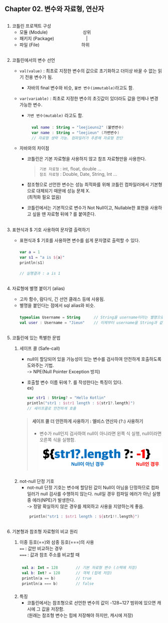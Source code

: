 
## Chapter 02. 변수와 자료형, 연산자

##

1. 코틀린 프로젝트 구성
    * 모듈 (Module)　　　　　　　　상위
    * 패키지 (Package)　　　　　　　&#160;|
    * 파일 (File)　　　　　　　　　&#160; 하위
   
##

2. 코틀린에서의 변수 선언
    - `val(value)` : 최초로 지정한 변수의 값으로 초기화하고 더이상 바꿀 수 없는 읽기 전용 변수가 됨.
        - 자바의 final 변수와 비슷, `불변 변수(immutable)`라고도 함.
    - `var(variable)` : 최초로 지정한 변수의 초깃값이 있더라도 값을 언제나 변경 가능한 변수.
        - `가변 변수(mutable)` 라고도 함.
          ####
          ```kotlin
            val name : String = "leejieuns2" (불변변수)  
            var name : String = "leejieun" (가변변수)
            // 자료형 생략 가능. 컴파일러가 추론해 자료형 판단
          ```
             
    - 자바와의 차이점
        - 코틀린은 기본 자료형을 사용하지 않고 참조 자료형만을 사용한다.
            > `기본 자료형` : int, float, double ...   
              `참조 자료형` : Double, Date, String, Int ...
            
        - 참조형으로 선언한 변수는 성능 최적화를 위해 코틀린 컴파일러에서 기본형으로 대체되기 때문에 성능 문제 X.   
          (최적화 필요 없음)
        - 코틀린에서는 기본적으로 변수가 Not Null이고, Nullable한 표현을 사용하고 싶을 땐 자료형 뒤에 ? 를 붙여준다.

##

3. 표현식과 $ 기호 사용하여 문자열 출력하기
   
    - 표현식과 $ 기호를 사용하면 변수를 쉽게 문자열로 출력할 수 있다.
       ####
        ```kotlin
       var a = 1
       var s1 = "a is ${a}"
       println(s1)
       
       // 실행결과 : a is 1
        ```

##

4. 자료형에 별명 붙이기 (alias)  
   
    - 고차 함수, 람다식, 긴 선언 클래스 등에 사용됨.
    - 별명을 붙인다는 점에서 sql alias와 비슷.
       ####
       ```kotlin
       typealias Username = String      // String을 username이라는 별명으로 대치
       val user : Username = "Jieun"    // 이제부터 username을 String과 같은 표현이라고 인식함.
       ```

##

5. 코틀린에 있는 특별한 문법
    1. 세이프 콜 (Safe-call)
        - null이 할당되어 있을 가능성이 있는 변수를 검사하여 안전하게 호출하도록 도와주는 기법.  
          -> NPE(Null Pointer Exception 방지)
        - 호출할 변수 이름 뒤에 ?. 를 작성한다는 특징이 있다.   
        ex)   
          
           ```kotlin
           var str1 : String? = "Hello Kotlin"
           println("str1 : $str1 length : ${str1?.length}")
           // 세이프콜로 안전하게 호출  
           ```
          
        ###
       
        > #### **세이프 콜 더 안전하게 사용하기 : 엘비스 연산자 (?:) 사용하기**   
        > - 변수가 null인지 검사하여 null이 아니라면 왼쪽 식 실행, null이라면 오른쪽 식을 실행함.
            ![](../image/chap02.png)
   ###    
    2. not-null 단정 기호
        - not-null 단정 기호는 변수에 할당된 값이 Null이 아님을 단정하므로 컴파일러가 null 검사를 수행하지 않는다. null일 경우 컴파일 에러가 아닌 실행 중 에러(NPE)가 발생한다.  
          -> 정말 확실하지 않은 경우를 제외하고 사용을 지양하는게 좋음.
          ```kotlin
           println("str1 : $str1 length : ${str1!!.length}")
           ```
   
##

6. 기본형과 참조형 자료형의 비교 원리
    1. 이중 등호(==)와 삼중 등호(===)의 사용   
        `==` : 값만 비교하는 경우   
        `===` : 값과 참조 주소를 비교할 때   
       ###
       ```kotlin
        val a: Int = 128        // 기본 자료형 변수 (스택에 저장)
        val b: Int? = 128       // 객체 (힙에 저장)
        println(a == b)         // true
        println(a === b)        // false
       ```
   ###
    
    2. 특징
        - 코틀린에서는 참조형으로 선언한 변수의 값이 -128~127 범위에 있으면 캐시에 그 값을 저장함.  
          (원래는 참조형 변수는 힙에 저장해야 하지만, 캐시에 저장)